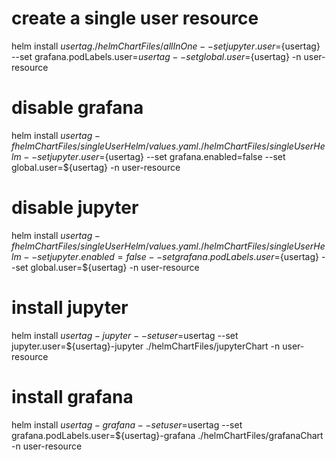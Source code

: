 # create a single user resource
helm install ${usertag} ./helmChartFiles/allInOne --set jupyter.user=${usertag} --set grafana.podLabels.user=${usertag} --set global.user=${usertag} -n user-resource

# disable grafana
helm install ${usertag} -f helmChartFiles/singleUserHelm/values.yaml ./helmChartFiles/singleUserHelm --set jupyter.user=${usertag} --set grafana.enabled=false --set global.user=${usertag} -n user-resource

# disable jupyter
helm install ${usertag} -f helmChartFiles/singleUserHelm/values.yaml ./helmChartFiles/singleUserHelm --set jupyter.enabled=false --set grafana.podLabels.user=${usertag} --set global.user=${usertag} -n user-resource


# install jupyter
helm install ${usertag}-jupyter --set user=$usertag --set jupyter.user=${usertag}-jupyter ./helmChartFiles/jupyterChart -n user-resource

# install grafana
helm install ${usertag}-grafana --set user=$usertag --set grafana.podLabels.user=${usertag}-grafana ./helmChartFiles/grafanaChart -n user-resource